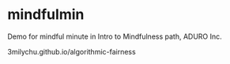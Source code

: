 # mindfulmin
Demo for mindful minute in Intro to Mindfulness path, ADURO Inc.

3milychu.github.io/algorithmic-fairness
